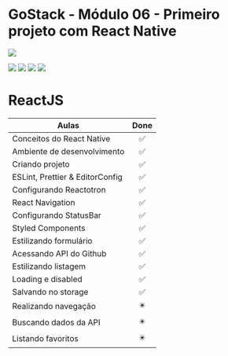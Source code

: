 # GoStack - Módulo 06 - Primeiro projeto com React Native

![](https://hotmart.s3.amazonaws.com/product_contents/5bfd4a97-5e39-4c99-a871-8d3e969769cc/Course_Image01_580x320.jpg)

![](https://img.shields.io/github/stars/newerton/gostack-modulo06.svg) ![](https://img.shields.io/github/forks/newerton/gostack-modulo06.svg) ![](https://img.shields.io/github/issues/newerton/gostack-modulo06.svg) ![](https://img.shields.io/github/license/newerton/gostack-modulo06.svg)

# ReactJS

| Aulas                           |            Done            |
| ------------------------------- | :------------------------: |
| Conceitos do React Native       |     :white_check_mark:     |
| Ambiente de desenvolvimento     |     :white_check_mark:     |
| Criando projeto                 |     :white_check_mark:     |
| ESLint, Prettier & EditorConfig |     :white_check_mark:     |
| Configurando Reactotron         |     :white_check_mark:     |
| React Navigation                |     :white_check_mark:     |
| Configurando StatusBar          |     :white_check_mark:     |
| Styled Components               |     :white_check_mark:     |
| Estilizando formulário          |     :white_check_mark:     |
| Acessando API do Github         |     :white_check_mark:     |
| Estilizando listagem            |     :white_check_mark:     |
| Loading e disabled              |     :white_check_mark:     |
| Salvando no storage             |     :white_check_mark:     |
| Realizando navegação            | :eight_pointed_black_star: |
| Buscando dados da API           | :eight_pointed_black_star: |
| Listando favoritos              | :eight_pointed_black_star: |
